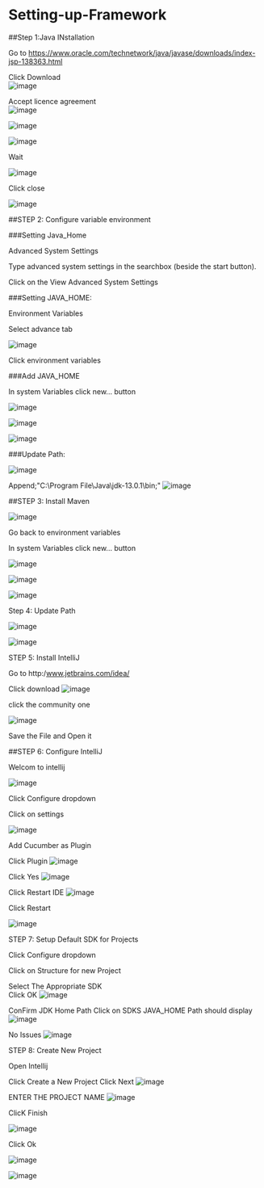 # Setting-up-Framework
##Step 1:Java INstallation

Go to https://www.oracle.com/technetwork/java/javase/downloads/index-jsp-138363.html

Click Download  
![image](https://user-images.githubusercontent.com/55090933/67085255-68f84400-f196-11e9-8c80-6a7cabb672a8.png)

Accept licence agreement  
![image](https://user-images.githubusercontent.com/55090933/67086295-55e67380-f198-11e9-8914-5f432c529b5b.png)

![image](https://user-images.githubusercontent.com/55090933/67086858-a3afab80-f199-11e9-80ef-f5d2a592d2b3.png)

![image](https://user-images.githubusercontent.com/55090933/67086975-e5d8ed00-f199-11e9-8e12-c4e6c4c61c17.png)

Wait

![image](https://user-images.githubusercontent.com/55090933/67087181-4e27ce80-f19a-11e9-83ed-1e49cffadd05.png)

Click close

![image](https://user-images.githubusercontent.com/55090933/67087296-8cbd8900-f19a-11e9-8ffa-8574f6ec602c.png)

##STEP 2: Configure variable environment

###Setting Java_Home

Advanced System Settings

Type advanced system settings in the searchbox (beside the start button).


Click on the View Advanced System Settings

###Setting JAVA_HOME:

Environment Variables

Select advance tab


![image](https://user-images.githubusercontent.com/55090933/67090107-27b96180-f1a1-11e9-9602-27e833835ab3.png)


Click environment variables

###Add JAVA_HOME

In system Variables click new... button

![image](https://user-images.githubusercontent.com/55090933/67090620-829f8880-f1a2-11e9-8376-1452609e647f.png)

![image](https://user-images.githubusercontent.com/55090933/67090749-d6aa6d00-f1a2-11e9-996c-baa368b078a8.png)

![image](https://user-images.githubusercontent.com/55090933/67091125-c1820e00-f1a3-11e9-95ee-ce016a5b4ef4.png)

###Update Path:

![image](https://user-images.githubusercontent.com/55090933/67091412-75839900-f1a4-11e9-90a3-acefa06e4150.png)


Append;"C:\Program File\Java\jdk-13.0.1\bin;"
![image](https://user-images.githubusercontent.com/55090933/67091669-29852400-f1a5-11e9-9b13-0f991a3d1420.png)


##STEP 3: Install Maven

![image](https://user-images.githubusercontent.com/55090933/67095687-77eaf080-f1ae-11e9-8bdb-a646a772e3c7.png)

Go back to environment variables

In system Variables click new... button

![image](https://user-images.githubusercontent.com/55090933/67090620-829f8880-f1a2-11e9-8376-1452609e647f.png)

![image](https://user-images.githubusercontent.com/55090933/67090749-d6aa6d00-f1a2-11e9-996c-baa368b078a8.png)

![image](https://user-images.githubusercontent.com/55090933/67096866-e6c94900-f1b0-11e9-92b0-585b8850a584.png)

Step 4: Update Path

![image](https://user-images.githubusercontent.com/55090933/67091412-75839900-f1a4-11e9-90a3-acefa06e4150.png)


![image](https://user-images.githubusercontent.com/55090933/67097333-ca79dc00-f1b1-11e9-9d14-c5ea146cd457.png)


STEP 5: Install IntelliJ

Go to http:/www.jetbrains.com/idea/

Click download
![image](https://user-images.githubusercontent.com/55090933/67098012-4163a480-f1b3-11e9-8bf0-a2bbf23c1156.png)

click the community one

![image](https://user-images.githubusercontent.com/55090933/67098205-a61eff00-f1b3-11e9-9a52-79c17b422762.png)

Save the File and Open it


##STEP 6: Configure IntelliJ

Welcom to intellij

![image](https://user-images.githubusercontent.com/55090933/67098950-fcd90880-f1b4-11e9-9d22-cce801a01cd4.png)


Click Configure dropdown

Click on settings

![image](https://user-images.githubusercontent.com/55090933/67099369-bfc14600-f1b5-11e9-9fe8-cfe4369c7573.png)

Add Cucumber as Plugin

Click Plugin
![image](https://user-images.githubusercontent.com/55090933/67100125-06fc0680-f1b7-11e9-89a7-bcc2fe9683f3.png)

Click Yes
![image](https://user-images.githubusercontent.com/55090933/67100418-8984c600-f1b7-11e9-9245-ea2662032ef5.png)

Click Restart IDE
![image](https://user-images.githubusercontent.com/55090933/67100571-d6689c80-f1b7-11e9-8010-16225b33a31e.png)

Click Restart

![image](https://user-images.githubusercontent.com/55090933/67100925-84744680-f1b8-11e9-88a5-0300da3dcb7d.png)


STEP 7: Setup Default SDK for Projects

Click Configure dropdown

Click on Structure for new Project

Select The Appropriate SDK  
Click OK
![image](https://user-images.githubusercontent.com/55090933/67101876-64de1d80-f1ba-11e9-9d19-454c038a87f3.png)




ConFirm JDK Home Path
Click on SDKS
JAVA_HOME Path should display
![image](https://user-images.githubusercontent.com/55090933/67101444-8a1e5c00-f1b9-11e9-8245-0e1d1cfbdd9e.png)


No Issues
![image](https://user-images.githubusercontent.com/55090933/67102855-1762b000-f1bc-11e9-8688-fac9deb7783c.png)


STEP 8: Create New Project

Open Intellij

Click Create a New Project
Click Next
![image](https://user-images.githubusercontent.com/55090933/67104279-8e00ad00-f1be-11e9-897c-92e5aeb339f5.png)


ENTER THE PROJECT NAME
![image](https://user-images.githubusercontent.com/55090933/67110358-79c2ad00-f1ca-11e9-8cae-9df2cb8e7288.png)

ClicK Finish

![image](https://user-images.githubusercontent.com/55090933/67110573-fa81a900-f1ca-11e9-882a-153c49af0d23.png)

Click Ok

![image](https://user-images.githubusercontent.com/55090933/67110775-6532e480-f1cb-11e9-8ae0-47c8e2c87ba6.png)

![image](https://user-images.githubusercontent.com/55090933/67111530-08d0c480-f1cd-11e9-8094-b386cd3df547.png)
















































